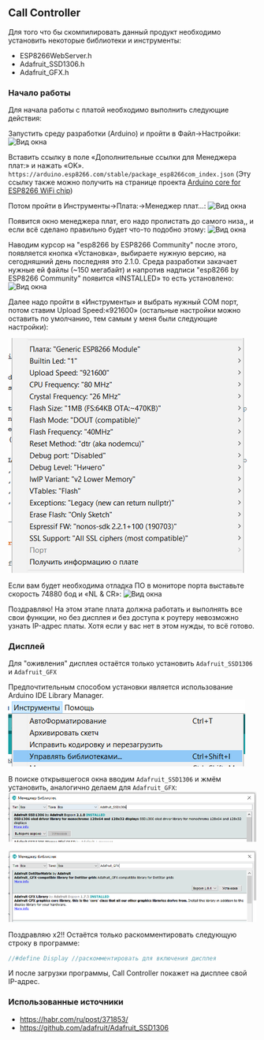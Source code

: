 ## Call Controller
Для того что бы скомпилировать данный продукт необходимо установить некоторые библиотеки и инструменты:
* ESP8266WebServer.h
* Adafruit_SSD1306.h
* Adafruit_GFX.h

### Начало работы
Для начала работы с платой необходимо выполнить следующие действия:

Запустить среду разработки (Arduino) и пройти в Файл->Настройки:
![Вид окна](https://habrastorage.org/files/040/c7e/70d/040c7e70d101439685fb5169f3bc1aa5.png)

Вставить ссылку в поле «Дополнительные ссылки для Менеджера плат:» и нажать «OK».
`https://arduino.esp8266.com/stable/package_esp8266com_index.json`
(Эту ссылку также можно получить на странице проекта [Arduino core for ESP8266 WiFi chip](https://github.com/esp8266/Arduino#available-versions))

Потом пройти в Инструменты->Плата:->Менеджер плат...:
![Вид окна](https://habrastorage.org/files/a12/730/7f9/a127307f9f274a87ab864fdc069f2041.png)

Появится окно менеджера плат, его надо пролистать до самого низа,, и если всё сделано правильно будет что-то подобно этому:
![Вид окна](https://habrastorage.org/files/253/7f8/af8/2537f8af8a2d4dd8a9fea7c0ee1ed34f.png)

Наводим курсор на  "esp8266 by ESP8266 Community" после этого, появляется кнопка «Установка», выбираете нужную версию, на сегодняшний день последняя это 2.1.0. Среда разработки закачает нужные ей файлы (~150 мегабайт) и напротив надписи "esp8266 by ESP8266 Community" появится «INSTALLED» то есть установлено:
![Вид окна](https://habrastorage.org/files/809/183/b65/809183b65ceb4933885263fd6e0eee58.png)

Далее надо пройти в «Инструменты» и выбрать нужный COM порт, потом ставим Upload Speed:«921600» (остальные настройки можно оставить по умолчанию, тем самым у меня были следующие настройки):

![Вид меню](https://raw.githubusercontent.com/pechhenka/InteractiveStand/master/Extras/PlateSettings.png)

Если вам будет необходима отладка ПО в мониторе порта выставьте скорость 74880 бод и «NL & CR»:
![Вид окна](https://habrastorage.org/files/83b/d9d/297/83bd9d2977d948158c56f675c5c8be1b.png)

Поздравляю! На этом этапе плата должна работать и выполнять все свои функции, но без дисплея и без доступа к роутеру невозможно узнать IP-адрес платы. Хотя если у вас нет в этом нужды, то всё готово.

### Дисплей
Для "оживления" дисплея остаётся только установить `Adafruit_SSD1306` и `Adafruit_GFX`

Предпочтительным способом установки является использование Arduino IDE Library Manager.
![Вид окна](https://raw.githubusercontent.com/pechhenka/InteractiveStand/master/Extras/EnterArduinoIDELibraryManager.png)

В поиске открывшегося окна вводим `Adafruit_SSD1306` и жмём установить, аналогично делаем для `Adafruit_GFX`:
![Вид меню](https://raw.githubusercontent.com/pechhenka/InteractiveStand/master/Extras/InstallAdafruit_SSD1306.png)

![Вид меню](https://raw.githubusercontent.com/pechhenka/InteractiveStand/master/Extras/InstallAdafruit_GFX.png)

Поздравляю x2!! Остаётся только раскомментировать следующую строку в программе:
```C++
//#define Display //раскомментировать для включения дисплея
```
И после загрузки программы, Call Controller покажет на дисплее свой IP-адрес.

### Использованные источники

* https://habr.com/ru/post/371853/
* https://github.com/adafruit/Adafruit_SSD1306